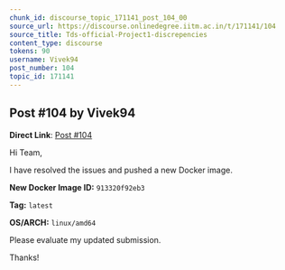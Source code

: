 ```yaml
---
chunk_id: discourse_topic_171141_post_104_00
source_url: https://discourse.onlinedegree.iitm.ac.in/t/171141/104
source_title: Tds-official-Project1-discrepencies
content_type: discourse
tokens: 90
username: Vivek94
post_number: 104
topic_id: 171141
---
```


## Post #104 by Vivek94

**Direct Link**: [Post #104](https://discourse.onlinedegree.iitm.ac.in/t/171141/104)

Hi Team,

I have resolved the issues and pushed a new Docker image.

**New Docker Image ID:** `913320f92eb3`

**Tag:** `latest`

**OS/ARCH:** `linux/amd64`

Please evaluate my updated submission.

Thanks!
